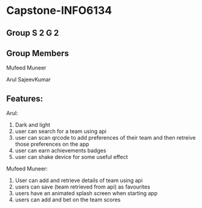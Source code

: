 # Capstone-INFO6134

## Group S 2 G 2

## Group Members

Mufeed Muneer

Arul SajeevKumar

## Features:

Arul:
1. Dark and light
2. user can search for a team using api
3. user can scan qrcode to add preferences of their team and then retreive those preferences on the app
4. user can earn achievements badges
5. user can shake device for some useful effect

Mufeed Muneer:  
1. User can add and retrieve details of team using api
2. ⁠users can save (team retrieved from api) as favourites 
3. ⁠users have an animated splash screen when starting app
4. ⁠users can add and bet on the team scores